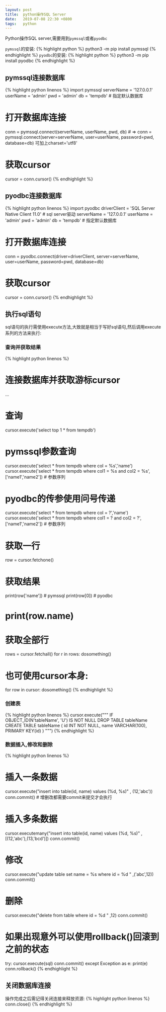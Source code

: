 ```yaml
---
layout: post
title:  python操作SQL Server
date:   2019-07-08 22:30 +0800
tags:   python
---
```

Python操作SQL server,需要用到`pymssql`或者`pyodbc`

`pymssql`的安装:
{% highlight python %}
python3 -m pip install pymssql
{% endhighlight %}
`pyodbc`的安装:
{% highlight python %}
python3 -m pip install pyodbc
{% endhighlight %}

## pymssql连接数据库
{% highlight python linenos %}
import pymssql
serverName = '127.0.0.1'
userName = 'admin'
pwd = 'admin'
db = 'tempdb' # 指定默认数据库
# 打开数据库连接
conn = pymssql.connect(serverName, userName, pwd, db)  # => conn = pymssql.connect(server=serverName, user=userName, password=pwd, database=db)  可加上charset='utf8'
# 获取cursor
cursor = conn.cursor()
{% endhighlight %}

## pyodbc连接数据库
{% highlight python linenos %}
import pyodbc
driverClient = 'SQL Server Native Client 11.0' # sql server驱动
serverName = '127.0.0.1'
userName = 'admin'
pwd = 'admin'
db = 'tempdb' # 指定默认数据库
# 打开数据库连接
conn = pyodbc.connect(driver=driverClient, server=serverName, user=userName, password=pwd, database=db) 
# 获取cursor
cursor = conn.cursor()
{% endhighlight %}

## 执行sql语句
sql语句的执行需使用execute方法,大致就是相当于写好sql语句,然后调用execute系列的方法来执行:
### 查询并获取结果
{% highlight python linenos %}
# 连接数据库并获取游标cursor
...
# 查询
cursor.execute('select top 1 * from tempdb')
# pymssql参数查询
cursor.execute('select * from tempdb where col = %s','name')
cursor.execute('select * from tempdb where col1 = %s and col2 = %s',['name1','name2']) # 参数序列
# pyodbc的传参使用问号传递
cursor.execute('select * from tempdb where col = ?','name')
cursor.execute('select * from tempdb where col1 = ? and col2 = ?',['name1','name2']) # 参数序列
# 获取一行
row = cursor.fetchone()
# 获取结果
print(row['name']) # pymssql
print(row[0]) # pyodbc
# print(row.name)
# 获取全部行
rows = cursor.fetchall()
for r in rows:
    dosomething()
# 也可使用cursor本身:
for row in cursor:
    dosomething()
{% endhighlight %}

### 创建表
{% highlight python linenos %}
cursor.execute("""
    IF OBJECT_ID(N'tableName', 'U') IS NOT NULL
    DROP TABLE tableName
    CREATE TABLE tableName (
        id INT NOT NULL,
        name VARCHAR(100),
        PRIMARY KEY(id)
    )
""")
{% endhighlight %}

### 数据插入,修改和删除
{% highlight python linenos %}
# 插入一条数据
cursor.execute("insert into table(id, name) values (%d, %s)" , (12,'abc'))
conn.commit() # 增删改都需要commit来提交才会执行
# 插入多条数据
cursor.executemany("insert into table(id, name) values (%d, %s)" ,[(12,'abc'),(13,'bcd')])
conn.commit()
# 修改
cursor.execute("update table set name = %s where id = %d " ,('abc',12))
conn.commit()
# 删除
cursor.execute("delete from table where id = %d " ,12)
conn.commit()
# 如果出现意外可以使用rollback()回滚到之前的状态
try:
    cursor.execute(sql)
    conn.commit()
except Exception as e:
    print(e)
    conn.rollback()
{% endhighlight %}

## 关闭数据库连接
操作完成之后需记得关闭连接来释放资源:
{% highlight python linenos %}
conn.close()
{% endhighlight %}
